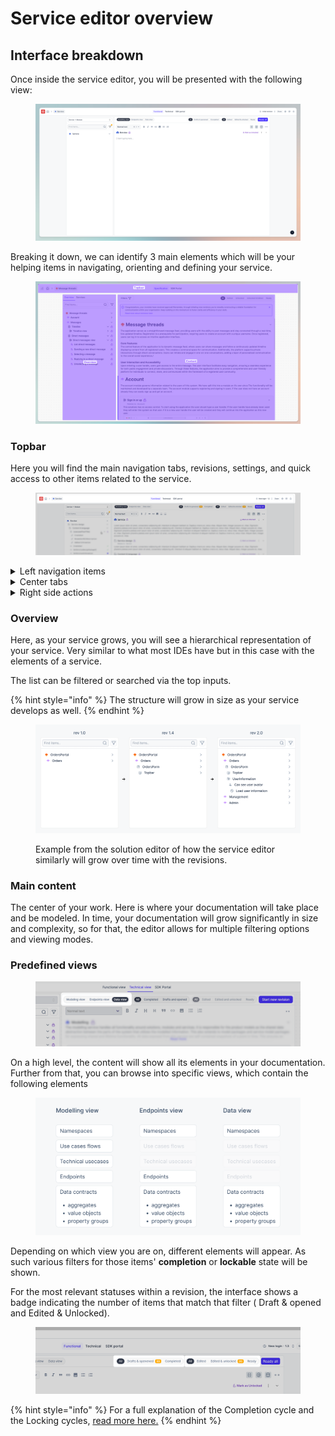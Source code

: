 # Service editor overview

## Interface breakdown

Once inside the service editor, you will be presented with the following view:

<figure><img src="../../.gitbook/assets/image (45).png" alt=""><figcaption></figcaption></figure>

Breaking it down, we can identify 3 main elements which will be your helping items in navigating, orienting and defining your service.

<figure><img src="../../.gitbook/assets/image (44).png" alt=""><figcaption></figcaption></figure>

### Topbar

Here you will find the main navigation tabs, revisions, settings, and quick access to other items related to the service.&#x20;

<figure><img src="../../.gitbook/assets/image (43).png" alt=""><figcaption></figcaption></figure>

<details>

<summary>Left navigation items</summary>

* workspace shifter
* home button leading to the main dashboard
* and a quick selector for other services

<img src="broken-reference" alt="" data-size="original">

</details>

<details>

<summary>Center tabs</summary>

* Functional view: all the requirements coming from the solution&#x20;
  * Note: the tab is disabled for [Standalone service](broken-reference)
* Technical view: here you will spend most of your time modeling and breaking down your data&#x20;
* SDK portal



<img src="broken-reference" alt="" data-size="original">

</details>

<details>

<summary>Right side actions</summary>

The interface allows to

* &#x20;explore past revision
* share your service
* configure via settings
* and lastly, review your notifications for this service.



<img src="broken-reference" alt="" data-size="original">

</details>



### Overview

Here, as your service grows, you will see a hierarchical representation of your service. Very similar to what most IDEs have but in this case with the elements of a service.&#x20;

The list can be filtered or searched via the top inputs.

{% hint style="info" %}
The structure will grow in size as your service develops as well.
{% endhint %}

<figure><img src="../../.gitbook/assets/image (42).png" alt=""><figcaption><p>Example from the solution editor of how the service editor similarly will grow over time with the revisions.</p></figcaption></figure>

### Main content

The center of your work. Here is where your documentation will take place and be modeled. In time, your documentation will grow significantly in size and complexity, so for that, the editor allows for multiple filtering options and viewing modes.

### Predefined views

<figure><img src="../../.gitbook/assets/image (41).png" alt=""><figcaption></figcaption></figure>

On a high level, the content will show all its elements in your documentation. Further from that, you can browse into specific views, which contain the following elements

<figure><img src="../../.gitbook/assets/image (40).png" alt=""><figcaption></figcaption></figure>

Depending on which view you are on, different elements will appear. As such various filters for those items' **completion** or **lockable** state will be shown.

For the most relevant statuses within a revision, the interface shows a badge indicating the number of items that match that filter ( Draft & opened and Edited & Unlocked).

<figure><img src="../../.gitbook/assets/image (39).png" alt=""><figcaption></figcaption></figure>

{% hint style="info" %}
For a full explanation of the Completion cycle and the Locking cycles, [read more here.](service-revisions.md)
{% endhint %}
